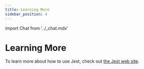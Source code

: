 ```yaml
---
title: Learning More
sidebar_position: 4
---
```

import Chat from '../_chat.mdx'

# Learning More

To learn more about how to use Jest, check out [the Jest web site][jest].

<Chat />

[jest]: https://jestjs.io/
